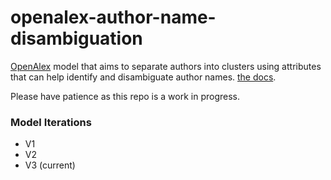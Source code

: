 # openalex-author-name-disambiguation
[OpenAlex](https://openalex.org) model that aims to separate authors into clusters using attributes that can help identify and disambiguate author names. [the docs](https://docs.openalex.org/api-entities/authors).

Please have patience as this repo is a work in progress.

### Model Iterations
* V1
* V2
* V3 (current)
